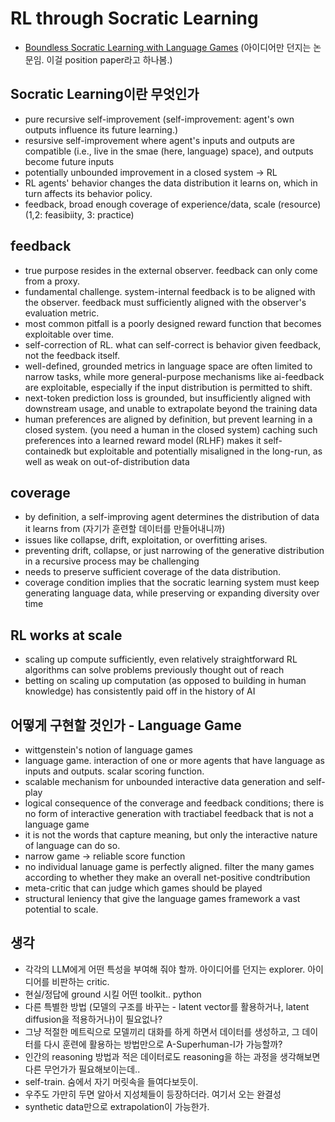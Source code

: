 # RL through Socratic Learning
- [Boundless Socratic Learning with Language Games](https://arxiv.org/pdf/2411.16905) (아이디어만 던지는 논문임. 이걸 position paper라고 하나봄.)

## Socratic Learning이란 무엇인가
- pure recursive self-improvement (self-improvement: agent's own outputs influence its future learning.)
- resursive self-improvement where agent's inputs and outputs are compatible (i.e., live in the smae (here, language) space), and outputs become future inputs
- potentially unbounded improvement in a closed system -> RL
- RL agents' behavior changes the data distribution it learns on, which in turn affects its behavior policy.
- feedback, broad enough coverage of experience/data, scale (resource) (1,2: feasibiity, 3: practice)

## feedback
- true purpose resides in the external observer. feedback can only come from a proxy. 
- fundamental challenge. system-internal feedback is to be aligned with the observer. feedback must sufficiently aligned with the observer's evaluation metric.
- most common pitfall is a poorly designed reward function that becomes exploitable over time.
- self-correction of RL. what can self-correct is behavior given feedback, not the feedback itself.
- well-defined, grounded metrics in language space are often limited to narrow tasks, while more general-purpose mechanisms like ai-feedback are exploitable, especially if the input distribution is permitted to shift.
- next-token prediction loss is grounded, but insufficiently aligned with downstream usage, and unable to extrapolate beyond the training data
- human preferences are aligned by definition, but prevent learning in a closed system. (you need a human in the closed system) caching such preferences into a learned reward model (RLHF) makes it self-containedk but exploitable and potentially misaligned in the long-run, as well as weak on out-of-distribution data

## coverage
- by definition, a self-improving agent determines the distribution of data it learns from (자기가 훈련할 데이터를 만들어내니까)
- issues like collapse, drift, exploitation, or overfitting arises.
- preventing drift, collapse, or just narrowing of the generative distribution in a recursive process may be challenging
- needs to preserve sufficient coverage of the data distribution.
- coverage condition implies that the socratic learning system must keep generating language data, while preserving or expanding diversity over time

## RL works at scale
- scaling up compute sufficiently, even relatively straightforward RL algorithms can solve problems previously thought out of reach
- betting on scaling up computation (as opposed to building in human knowledge) has consistently paid off in the history of AI

## 어떻게 구현할 것인가 - Language Game
- wittgenstein's notion of language games
- language game. interaction of one or more agents that have language as inputs and outputs. scalar scoring function.
- scalable mechanism for unbounded interactive data generation and self-play
- logical consequence of the converage and feedback conditions; there is no form of interactive generation with tractiabel feedback that is not a language game
- it is not the words that capture meaning, but only the interactive nature of language can do so.
- narrow game -> reliable score function
- no individual lanuage game is perfectly aligned. filter the many games according to whether they make an overall net-positive condtribution
- meta-critic that can judge which games should be played
- structural leniency that give the language games framework a vast potential to scale.

## 생각
- 각각의 LLM에게 어떤 특성을 부여해 줘야 할까. 아이디어를 던지는 explorer. 아이디어를 비판하는 critic.
- 현실/정답에 ground 시킬 어떤 toolkit.. python
- 다른 특별한 방법 (모델의 구조를 바꾸는 - latent vector를 활용하거나, latent diffusion을 적용하거나)이 필요없나? 
- 그냥 적절한 메트릭으로 모델끼리 대화를 하게 하면서 데이터를 생성하고, 그 데이터를 다시 훈련에 활용하는 방법만으로 A-Superhuman-I가 가능할까?
- 인간의 reasoning 방법과 적은 데이터로도 reasoning을 하는 과정을 생각해보면 다른 무언가가 필요해보이는데..
- self-train. 숨에서 자기 머릿속을 들여다보듯이.
- 우주도 가만히 두면 알아서 지성체들이 등장하더라. 여기서 오는 완결성
- synthetic data만으로 extrapolation이 가능한가.
